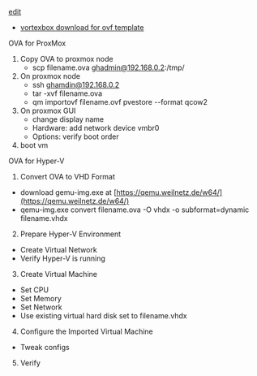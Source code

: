 [edit](https://github.com/2cld/netstack/edit/master/docs/ops/backup/vortexbox/README.md)

- [vortexbox download for ovf template](https://wiki.vortexbox.org/available_images#vortexbox_23_ovf_templates)

OVA for ProxMox
1. Copy OVA to proxmox node
   - scp filename.ova ghadmin@192.168.0.2:/tmp/
2. On proxmox node
   - ssh ghamdin@192.168.0.2
   - tar -xvf filename.ova
   - qm importovf <vm number> filename.ovf pvestore --format qcow2
3. On proxmox GUI
   - change display name
   - Hardware: add network device vmbr0
   - Options: verify boot order
4. boot vm

   
OVA for Hyper-V

1. Convert OVA to VHD Format
  - download gemu-img.exe at [https://qemu.weilnetz.de/w64/](https://qemu.weilnetz.de/w64/)
  - qemu-img.exe convert filename.ova -O vhdx -o subformat=dynamic filename.vhdx
2. Prepare Hyper-V Environment
  - Create Virtual Network
  - Verify Hyper-V is running
3. Create Virtual Machine
  - Set CPU
  - Set Memory
  - Set Network
  - Use existing virtual hard disk set to filename.vhdx
4. Configure the Imported Virtual Machine
  - Tweak configs
5. Verify
